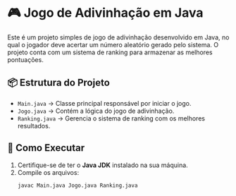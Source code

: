 # 🎮 Jogo de Adivinhação em Java

Este é um projeto simples de jogo de adivinhação desenvolvido em Java, no qual o jogador deve acertar um número aleatório gerado pelo sistema. O projeto conta com um sistema de ranking para armazenar as melhores pontuações.

## 📦 Estrutura do Projeto

- `Main.java` → Classe principal responsável por iniciar o jogo.
- `Jogo.java` → Contém a lógica do jogo de adivinhação.
- `Ranking.java` → Gerencia o sistema de ranking com os melhores resultados.

## 🚀 Como Executar

1. Certifique-se de ter o **Java JDK** instalado na sua máquina.
2. Compile os arquivos:
   ```bash
   javac Main.java Jogo.java Ranking.java
